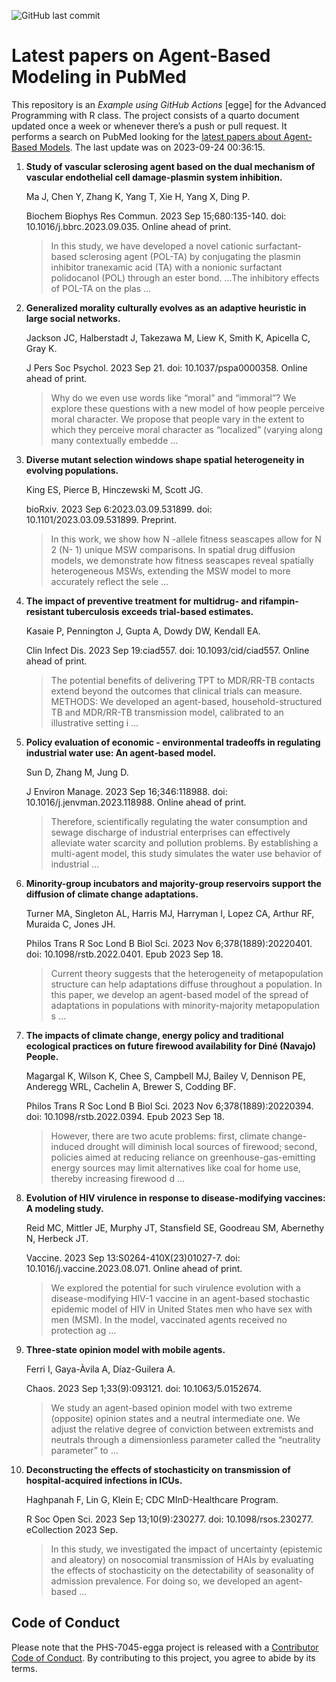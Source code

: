 ![GitHub last
commit](https://img.shields.io/github/last-commit/UofUEpiBio/PHS-7045-egga.png)

# Latest papers on Agent-Based Modeling in PubMed

This repository is an *Example using GitHub Actions* \[egge\] for the
Advanced Programming with R class. The project consists of a quarto
document updated once a week or whenever there’s a push or pull request.
It performs a search on PubMed looking for the <a
href="https://pubmed.ncbi.nlm.nih.gov/?term=agent-based+model&amp;sort=date"
target="_blank">latest papers about Agent-Based Models</a>. The last
update was on 2023-09-24 00:36:15.

<div class="cell">

</div>

1.  **Study of vascular sclerosing agent based on the dual mechanism of
    vascular endothelial cell damage-plasmin system inhibition.**

    Ma J, Chen Y, Zhang K, Yang T, Xie H, Yang X, Ding P.

    Biochem Biophys Res Commun. 2023 Sep 15;680:135-140. doi:
    10.1016/j.bbrc.2023.09.035. Online ahead of print.

    > In this study, we have developed a novel cationic surfactant-based
    > sclerosing agent (POL-TA) by conjugating the plasmin inhibitor
    > tranexamic acid (TA) with a nonionic surfactant polidocanol (POL)
    > through an ester bond. …The inhibitory effects of POL-TA on the
    > plas …

2.  **Generalized morality culturally evolves as an adaptive heuristic
    in large social networks.**

    Jackson JC, Halberstadt J, Takezawa M, Liew K, Smith K, Apicella C,
    Gray K.

    J Pers Soc Psychol. 2023 Sep 21. doi: 10.1037/pspa0000358. Online
    ahead of print.

    > Why do we even use words like “moral” and “immoral”? We explore
    > these questions with a new model of how people perceive moral
    > character. We propose that people vary in the extent to which they
    > perceive moral character as “localized” (varying along many
    > contextually embedde …

3.  **Diverse mutant selection windows shape spatial heterogeneity in
    evolving populations.**

    King ES, Pierce B, Hinczewski M, Scott JG.

    bioRxiv. 2023 Sep 6:2023.03.09.531899. doi:
    10.1101/2023.03.09.531899. Preprint.

    > In this work, we show how N -allele fitness seascapes allow for N
    > 2 (N- 1) unique MSW comparisons. In spatial drug diffusion models,
    > we demonstrate how fitness seascapes reveal spatially
    > heterogeneous MSWs, extending the MSW model to more accurately
    > reflect the sele …

4.  **The impact of preventive treatment for multidrug- and
    rifampin-resistant tuberculosis exceeds trial-based estimates.**

    Kasaie P, Pennington J, Gupta A, Dowdy DW, Kendall EA.

    Clin Infect Dis. 2023 Sep 19:ciad557. doi: 10.1093/cid/ciad557.
    Online ahead of print.

    > The potential benefits of delivering TPT to MDR/RR-TB contacts
    > extend beyond the outcomes that clinical trials can measure.
    > METHODS: We developed an agent-based, household-structured TB and
    > MDR/RR-TB transmission model, calibrated to an illustrative
    > setting i …

5.  **Policy evaluation of economic - environmental tradeoffs in
    regulating industrial water use: An agent-based model.**

    Sun D, Zhang M, Jung D.

    J Environ Manage. 2023 Sep 16;346:118988. doi:
    10.1016/j.jenvman.2023.118988. Online ahead of print.

    > Therefore, scientifically regulating the water consumption and
    > sewage discharge of industrial enterprises can effectively
    > alleviate water scarcity and pollution problems. By establishing a
    > multi-agent model, this study simulates the water use behavior of
    > industrial …

6.  **Minority-group incubators and majority-group reservoirs support
    the diffusion of climate change adaptations.**

    Turner MA, Singleton AL, Harris MJ, Harryman I, Lopez CA, Arthur RF,
    Muraida C, Jones JH.

    Philos Trans R Soc Lond B Biol Sci. 2023 Nov 6;378(1889):20220401.
    doi: 10.1098/rstb.2022.0401. Epub 2023 Sep 18.

    > Current theory suggests that the heterogeneity of metapopulation
    > structure can help adaptations diffuse throughout a population. In
    > this paper, we develop an agent-based model of the spread of
    > adaptations in populations with minority-majority metapopulation s
    > …

7.  **The impacts of climate change, energy policy and traditional
    ecological practices on future firewood availability for Diné
    (Navajo) People.**

    Magargal K, Wilson K, Chee S, Campbell MJ, Bailey V, Dennison PE,
    Anderegg WRL, Cachelin A, Brewer S, Codding BF.

    Philos Trans R Soc Lond B Biol Sci. 2023 Nov 6;378(1889):20220394.
    doi: 10.1098/rstb.2022.0394. Epub 2023 Sep 18.

    > However, there are two acute problems: first, climate
    > change-induced drought will diminish local sources of firewood;
    > second, policies aimed at reducing reliance on
    > greenhouse-gas-emitting energy sources may limit alternatives like
    > coal for home use, thereby increasing firewood d …

8.  **Evolution of HIV virulence in response to disease-modifying
    vaccines: A modeling study.**

    Reid MC, Mittler JE, Murphy JT, Stansfield SE, Goodreau SM,
    Abernethy N, Herbeck JT.

    Vaccine. 2023 Sep 13:S0264-410X(23)01027-7. doi:
    10.1016/j.vaccine.2023.08.071. Online ahead of print.

    > We explored the potential for such virulence evolution with a
    > disease-modifying HIV-1 vaccine in an agent-based stochastic
    > epidemic model of HIV in United States men who have sex with men
    > (MSM). In the model, vaccinated agents received no protection ag …

9.  **Three-state opinion model with mobile agents.**

    Ferri I, Gaya-Àvila A, Díaz-Guilera A.

    Chaos. 2023 Sep 1;33(9):093121. doi: 10.1063/5.0152674.

    > We study an agent-based opinion model with two extreme (opposite)
    > opinion states and a neutral intermediate one. We adjust the
    > relative degree of conviction between extremists and neutrals
    > through a dimensionless parameter called the “neutrality
    > parameter” to …

10. **Deconstructing the effects of stochasticity on transmission of
    hospital-acquired infections in ICUs.**

    Haghpanah F, Lin G, Klein E; CDC MInD-Healthcare Program.

    R Soc Open Sci. 2023 Sep 13;10(9):230277. doi: 10.1098/rsos.230277.
    eCollection 2023 Sep.

    > In this study, we investigated the impact of uncertainty
    > (epistemic and aleatory) on nosocomial transmission of HAIs by
    > evaluating the effects of stochasticity on the detectability of
    > seasonality of admission prevalence. For doing so, we developed an
    > agent-based …

## Code of Conduct

Please note that the PHS-7045-egga project is released with a
[Contributor Code of
Conduct](https://contributor-covenant.org/version/2/1/CODE_OF_CONDUCT.html).
By contributing to this project, you agree to abide by its terms.
